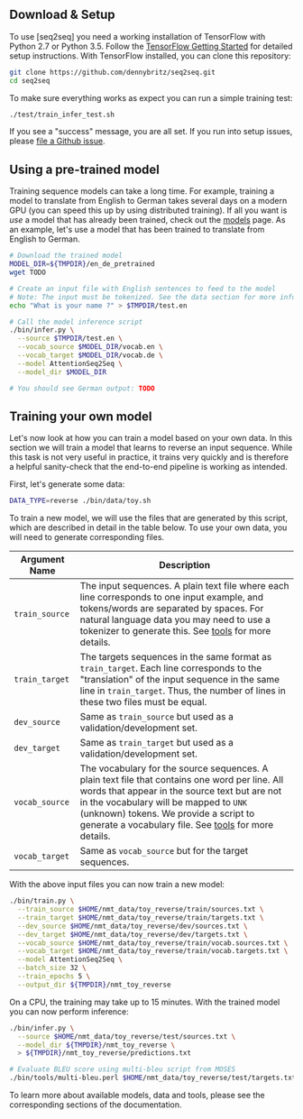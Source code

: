 ## Download & Setup

To use [seq2seq] you need a working installation of TensorFlow with
Python 2.7 or Python 3.5. Follow the [TensorFlow Getting Started](https://www.tensorflow.org/get_started/os_setup)
for detailed setup instructions. With TensorFlow installed, you can clone this repository:

```bash
git clone https://github.com/dennybritz/seq2seq.git
cd seq2seq
```

To make sure everything works as expect you can run a simple training test:

```bash
./test/train_infer_test.sh
```

If you see a "success" message, you are all set. If you run into setup issues,
please [file a Github issue](https://github.com/dennybritz/seq2seq/issues).


## Using a pre-trained model

Training sequence models can take a long time. For example, training a model to
translate from English to German takes several days on a modern GPU (you can speed this up by using distributed training). If all you want is *use* a model that has already been trained, check out the [models](models.md) page. As an example, let's use a model that has been trained to translate from English to German.

```bash
# Download the trained model
MODEL_DIR=${TMPDIR}/en_de_pretrained
wget TODO

# Create an input file with English sentences to feed to the model
# Note: The input must be tokenized. See the data section for more info.
echo "What is your name ?" > $TMPDIR/test.en

# Call the model inference script
./bin/infer.py \
  --source $TMPDIR/test.en \
  --vocab_source $MODEL_DIR/vocab.en \
  --vocab_target $MODEL_DIR/vocab.de \
  --model AttentionSeq2Seq \
  --model_dir $MODEL_DIR

# You should see German output: TODO
```

## Training your own model

Let's now look at how you can train a model based on your own data. In this section we will train a model that learns to reverse an input sequence. While this task is not very useful in practice, it trains very quickly and is therefore a helpful sanity-check that the end-to-end pipeline is working as intended.

First, let's generate some data:

```bash
DATA_TYPE=reverse ./bin/data/toy.sh
```

To train a new model, we will use the files that are generated by this script, which are described in detail in the table below. To use your own data, you will need to generate corresponding files.

| Argument Name | Description |
| --- | --- |
| `train_source` | The input sequences. A plain text file where each line corresponds to one input example, and tokens/words are separated by spaces. For natural language data you may need to use a tokenizer to generate this. See [tools](tools/) for more details. |
| `train_target` | The targets sequences in the same format as `train_target`. Each line corresponds to the "translation" of the input sequence in the same line in `train_target`. Thus, the number of lines in these two files must be equal. |
| `dev_source` | Same as `train_source` but used as a validation/development set. |
| `dev_target` | Same as `train_target` but used as a validation/development set. |
| `vocab_source` | The vocabulary for the source sequences. A plain text file that contains one word per line. All words that appear in the source text but are not in the vocabulary will be mapped to `UNK` (unknown) tokens. We provide a script to generate a vocabulary file. See [tools](tools/) for more details. |
| `vocab_target` | Same as `vocab_source` but for the target sequences. |


With the above input files you can now train a new model:

```bash
./bin/train.py \
  --train_source $HOME/nmt_data/toy_reverse/train/sources.txt \
  --train_target $HOME/nmt_data/toy_reverse/train/targets.txt \
  --dev_source $HOME/nmt_data/toy_reverse/dev/sources.txt \
  --dev_target $HOME/nmt_data/toy_reverse/dev/targets.txt \
  --vocab_source $HOME/nmt_data/toy_reverse/train/vocab.sources.txt \
  --vocab_target $HOME/nmt_data/toy_reverse/train/vocab.targets.txt \
  --model AttentionSeq2Seq \
  --batch_size 32 \
  --train_epochs 5 \
  --output_dir ${TMPDIR}/nmt_toy_reverse
```

On a CPU, the training may take up to 15 minutes. With the trained model you can now perform inference:

```bash
./bin/infer.py \
  --source $HOME/nmt_data/toy_reverse/test/sources.txt \
  --model_dir ${TMPDIR}/nmt_toy_reverse \
  > ${TMPDIR}/nmt_toy_reverse/predictions.txt

# Evaluate BLEU score using multi-bleu script from MOSES
./bin/tools/multi-bleu.perl $HOME/nmt_data/toy_reverse/test/targets.txt < ${TMPDIR}/nmt_toy_reverse/predictions.txt
```

To learn more about available models, data and tools, please see the corresponding sections of the documentation.


